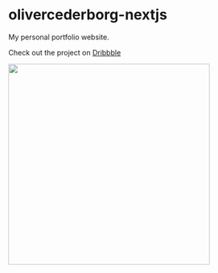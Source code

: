 # olivercederborg-nextjs
My personal portfolio website.

<p>Check out the project on <a href="https://dribbble.com/shots/14532125-Personal-Website">Dribbble</a></p>
<img src="https://cdn.dribbble.com/users/1858541/screenshots/14532125/media/e3ef16a597cb3a1000914d7fe9d70b77.png?compress=1&resize=1600x1200" width="400" style="display: block">
